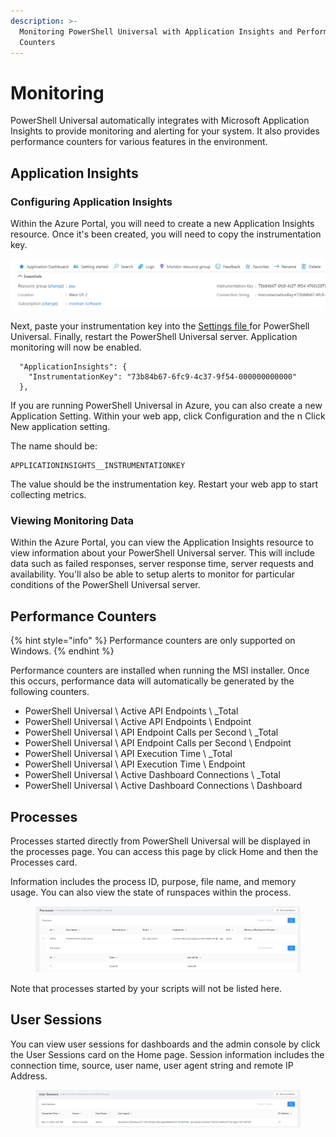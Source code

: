 ```yaml
---
description: >-
  Monitoring PowerShell Universal with Application Insights and Performance
  Counters
---
```


# Monitoring

PowerShell Universal automatically integrates with Microsoft Application Insights to provide monitoring and alerting for your system. It also provides performance counters for various features in the environment.&#x20;

## Application Insights

### Configuring Application Insights

Within the Azure Portal, you will need to create a new Application Insights resource. Once it's been created, you will need to copy the instrumentation key.

![Application Insights Information](<../.gitbook/assets/image (429).png>)

Next, paste your instrumentation key into the [Settings file ](../config/settings.md)for PowerShell Universal. Finally, restart the PowerShell Universal server. Application monitoring will now be enabled.

```
  "ApplicationInsights": {
    "InstrumentationKey": "73b84b67-6fc9-4c37-9f54-000000000000"
  },
```

If you are running PowerShell Universal in Azure, you can also create a new Application Setting. Within your web app, click Configuration and the n Click New application setting.&#x20;

The name should be:

```
APPLICATIONINSIGHTS__INSTRUMENTATIONKEY
```

The value should be the instrumentation key. Restart your web app to start collecting metrics.

### Viewing Monitoring Data

Within the Azure Portal, you can view the Application Insights resource to view information about your PowerShell Universal server. This will include data such as failed responses, server response time, server requests and availability. You'll also be able to setup alerts to monitor for particular conditions of the PowerShell Universal server.

## Performance Counters

{% hint style="info" %}
Performance counters are only supported on Windows.&#x20;
{% endhint %}

Performance counters are installed when running the MSI installer. Once this occurs, performance data will automatically be generated by the following counters.&#x20;

* PowerShell Universal \ Active API Endpoints \ \_Total
* PowerShell Universal \ Active API Endpoints \ Endpoint&#x20;
* PowerShell Universal \ API Endpoint Calls per Second \ \_Total
* PowerShell Universal \ API Endpoint Calls per Second \ Endpoint
* PowerShell Universal \ API Execution Time \ \_Total
* PowerShell Universal \ API Execution Time \ Endpoint
* PowerShell Universal \ Active Dashboard Connections \ \_Total
* PowerShell Universal \ Active Dashboard Connections \ Dashboard

## Processes

Processes started directly from PowerShell Universal will be displayed in the processes page. You can access this page by click Home and then the Processes card.&#x20;

Information includes the process ID, purpose, file name, and memory usage. You can also view the state of runspaces within the process.&#x20;

<figure><img src="../.gitbook/assets/image (241).png" alt=""><figcaption></figcaption></figure>

Note that processes started by your scripts will not be listed here.&#x20;

## User Sessions&#x20;

You can view user sessions for dashboards and the admin console by click the User Sessions card on the Home page. Session information includes the connection time, source, user name, user agent string and remote IP Address.&#x20;

<figure><img src="../.gitbook/assets/image.png" alt=""><figcaption></figcaption></figure>
